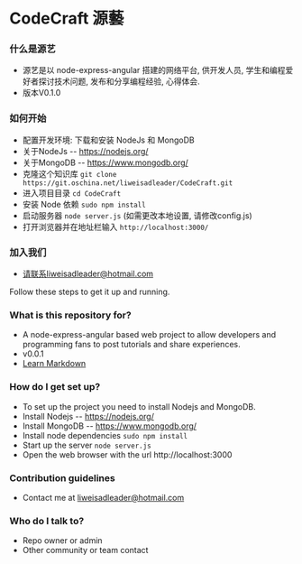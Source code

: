 # CodeCraft    源藝 #

### 什么是源艺 ###

* 源艺是以 node-express-angular 搭建的网络平台, 供开发人员, 学生和编程爱好者探讨技术问题, 发布和分享编程经验, 心得体会.
* 版本V0.1.0

### 如何开始 ###

* 配置开发环境: 下载和安装 NodeJs 和 MongoDB
* 关于NodeJs -- https://nodejs.org/
* 关于MongoDB -- https://www.mongodb.org/
* 克隆这个知识库 `git clone https://git.oschina.net/liweisadleader/CodeCraft.git`
* 进入项目目录 `cd CodeCraft`
* 安装 Node 依赖 `sudo npm install`
* 启动服务器 `node server.js` (如需更改本地设置, 请修改config.js)
* 打开浏览器并在地址栏输入 `http://localhost:3000/`

### 加入我们 ###
* 请联系liweisadleader@hotmail.com

Follow these steps to get it up and running.

### What is this repository for? ###

* A node-express-angular based web project to allow developers and programming fans to post tutorials and share experiences.
* v0.0.1
* [Learn Markdown](https://bitbucket.org/tutorials/markdowndemo)

### How do I get set up? ###

* To set up the project you need to install Nodejs and MongoDB.
* Install Nodejs -- https://nodejs.org/
* Install MongoDB -- https://www.mongodb.org/
* Install node dependencies `sudo npm install`
* Start up the server `node server.js`
* Open the web browser with the url http://localhost:3000

### Contribution guidelines ###

* Contact me at liweisadleader@hotmail.com

### Who do I talk to? ###

* Repo owner or admin
* Other community or team contact
